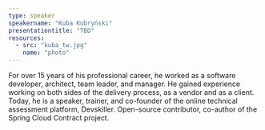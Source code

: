 ```yaml
---
type: speaker
speakername: "Kuba Kubryński"
presentationtitle: "TBD"
resources:
  - src: "kuba_tw.jpg"
    name: "photo"
---
```

For over 15 years of his professional career, he worked as a
software developer, architect, team leader, and manager.
He gained experience working on both sides of the delivery process,
as a vendor and as a client. Today, he is a speaker, trainer, and co-founder
of the online technical assessment platform, Devskiller.
Open-source contributor, co-author of the Spring Cloud Contract project.
